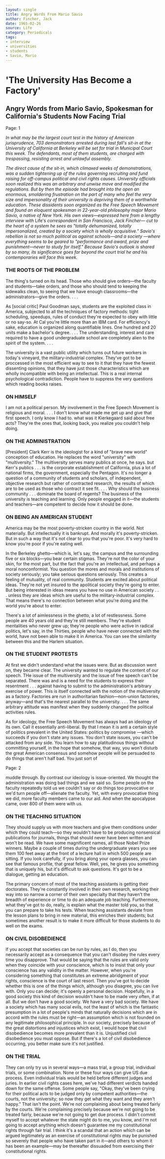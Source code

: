 ```yaml
---
layout: single
title: Angry Words From Mario Savio
author: Fincher, Jack
date: 1965-02-26
source: Life
category: Periodicals
tags:
- interview
- universities
- students
- Savio, Mario
---
```


# 'The University Has Become a Factory'

## Angry Words from Mario Savio, Spokesman for California's Students Now Facing Trial

<pb>Page: 1</pb>

*In what may be the largest court test in the history of American jurisprudence, 703 demonstrators arrested during last fall's sit-in at the University of California at Berkeley will be set for trial in Municipal Court this week. The defendants, most of them students, are charged with trespassing, resisting arrest and unlawful assembly.*

*The direct cause of the sit-in, which climaxed weeks of demonstrations, was a sudden tightening up of the rules governing recruiting and fund raising for off-campus political and civil rights causes. University officials soon realized this was an arbitrary and unwise move and modified the regulations. But by then the episode had brought into the open an enormous, smoldering frustration on the part of many who feel the very size and impersonality of their university is depriving them of a worthwhile education. These dissidents soon organized as the Free Speech Movement and found an eloquent spokesman in 22-year-old philosophy major Mario Savio, a native of New York. His own views&#8212;expressed here from a lengthy interview with* Life's *correspondent in San Francisco, Jack Fincher&#8212; cut to the heart of a system he sees as "totally dehumanized, totally impersonalized, created by a society which is wholly acquisitive." Savio's rebellion is not so much political as against schools&#8212;and a society &#8212;where everything seems to be geared to "performance and award, prize and punishment&#8212;never to study for itself." Because Savio's outlook is shared by so many, its significance goes far beyond the court trial he and his contemporaries will face this week.*

### THE ROOTS OF THE PROBLEM

The thing's turned on its head. Those who should give orders&#8212;the faculty and students&#8212;take orders, and those who should tend to keeping the sidewalks clean, to seeing that we have enough classrooms&#8212;the administrators&#8212;give the orders. . . .

As [social critic] Paul Goodman says, students are the exploited class in America, subjected to all the techniques of factory methods: tight scheduling, speedups, rules of conduct they're expected to obey with little or no say-so. At Cal you're little more than an IBM card. For efficiency's sake, education is organized along quantifiable lines. One hundred and 20 units make a bachelor's degree. . . . The understanding, interest and care required to have a good undergraduate school are completely alien to the spirit of the system. . . .

The university is a vast public utility which turns out future workers in today's vineyard, the military-industrial complex. They've got to be proccessed in the most efficient way to see to it that they have the fewest dissenting opinions, that they have just those characteristics which are wholly incompatible with being an intellectual. This is a real internal psychological contradiction. People have to suppress the very questions which reading books raises.

### ON HIMSELF

I am not a political person. My involvement in the Free Speech Movement is religious and moral. . . . I don't know what made me get up and give that first speech. I only know I had to. what was it Kierkegaard said about free acts? They're the ones that, looking back, you realize you couldn't help doing.

### ON THE ADMINISTRATION

[President] Clark Kerr is the ideologist for a kind of "brave new world" conception of education. He replaces the word "university" with "multiversity." The multiversity serves many publics at once, he says. but Kerr's publics . . . is the corporate establishment of California, plus a lot of national firms, the government, especially the Pentagon. It's no longer a question of a community of students and scholars, of independent, objective research but rather of contracted research, the results of which are to be used as those who contract it see fit. . . . Why should the business community . . . dominate the board of regents? The business of the university is teaching and learning. Only people engaged in it&#8212;the students and teachers&#8212;are competent to decide how it should be done.

### ON BEING AN AMERICAN STUDENT

America may be the most poverty-stricken country in the world. Not materially. But intellectually it is bankrupt. And morally it's poverty-stricken. But in such a way that it's not clear to you that you're poor. It's very hard to know you're poor if you're eating well.

In the Berkeley ghetto&#8212;which is, let's say, the campus and the surrounding five or six blocks&#8212;you bear certain stigmas. They're not the color of your skin, for the most part, but the fact that you're an intellectual, and perhaps a moral nonconformist. You question the mores and morals and institutions of society seriously; you take serious questions seriously. This creates a feeling of mutuality, of real community. Students are excited about political ideas. They're not yet insured to the apolitical society they're going to enter. But being interested in ideas means you have no use in American society . . . unless they are ideas which are useful to the military-industrial complex. That means there's no connection between what you're doing and the world you're about to enter.

There's a lot of aimlessness in the ghetto, a lot of restlessness. Some people are 40 years old and they're still members. They're student mentalities who never grew up; they're people who were active in radical politics, let's say, in the Thirties, people who have never connected with the world, have not been able to make it in America. You can see the similarity between this and the Harlem situation.

### ON THE STUDENT PROTESTS

At first we didn't understand what the issues were. But as discussion went on, they became clear. The university wanted to regulate the content of our speech. THe issue of the multiversity and the issue of free speech can't be separated. There was and is a need for the students to express their resentment . . . against having to submit to the administration's arbitrary exercise of power. This is itself connected with the notion of the multiversity as a factory. Factories are run in authoritarian fashion&#8212;non-union factories, anyway&#8212;and that's the nearest parallel to the university. . . . The same arbitrary attitude was manifest when they suddenly changed the political activities rules.

As for ideology, the Free Speech Movement has always had an ideology of its own. Call it essentially anti-liberal. By that I mean it is anti a certain style of politics prevalent in the United States: politics by compromise &#8212;which succeeds if you don't state any issues. You don't state issues, you can't be attacked from any side. You learn how to say platitudinous things without committing yourself, in the hope that somehow, that way, you won't disturb the great American consensus and somehow people will be persuaded to do things that aren't half bad. You just sort of 

<pb>Page: 2</pb>

muddle through. By contrast our ideology is issue-oriented. We thought the administration was doing bad things and we said so. Some people on the faculty repeatedly told us we couldn't say or do things too provocative or we'd turn people off&#8212;alienate the faculty. Yet, with every provocative thing we did, more faculty members came to our aid. And when the apocalypse came, over 800 of them were with us.

### ON THE TEACHING SITUATION

They should supply us with more teachers and give them conditions under which they could teach&#8212;so they wouldn't have to be producing nonsensical publications for journals, things that should never have been written and won't be read. We have some magnificent names, all those Nobel Prize winners. Maybe a couple of times during the undergraduate years you see them 100 feet away at the front of a lecture hall in which 500 people are sitting. If you look carefully, if you bring along your opera glasses, you can see that famous profile, that great fellow. Well, yes, he gives you something that is uniquely his, but it's difficult to ask questions. It's got to be a dialogue, getting an education.

The primary concern of most of the teaching assistants is getting their doctorates. They're constantly involved in their own research, working their way into so narrow a corner of their own specialty that they haven't the breadth of experience or time to do an adequate job teaching. Furthermore, what they've got to do, really, is explain what the master told you, so that you can prepare to take his tests. When teaching assistants deviate from the lesson plans to bring in new material, this enriches their students; but sometimes another result is to make it more difficult for those students to do well on the exams.

### ON CIVIL DISOBEDIENCE

If you accept that societies can be run by rules, as I do, then you necessarily accept as a consequence that you can't disobey the rules every time you disapprove. That would be saying that the rules are valid only when they coincide with your conscience, which is to insist that only your conscience has any validity in the matter. However, when you're considering something that constitutes an extreme abridgment of your rights, conscience is the court of last resort. Then you've got to decide whether this is one of the things which, although you disagree, you can live with. Only you can decide; it's openly a personal decision. Hopefully, in a good society this kind of decision wouldn't have to be made very often, if at all. But we don't have a good society. We have a very bad society. We have a society which has many social evils, not the least of which is the fantastic presumption in a lot of people's minds that naturally decisions which are in accord with the rules must be right&#8212;an assumption which is not founded on any legitimate philosophical principle. In our society, precisely because of the great distortions and injustices which exist, I would hope that civil disobedience becomes more prevalent than it is.
Unjustified civil disobedience you must oppose. But if there's a lot of civil disobedience occurring, you better make sure it's not justified.

### ON THE TRIAL

They can only try us in several ways&#8212;a mass trial, a group trial, individual trials, or some combination. None or these four ways can give US due process. Even individual trials would be held before different judges and juries. In earlier civil rights cases here, we've had different verdicts handed down for the same offense.
Some people say, "Okay, they've been crying for their political acts to be judged only by competent authorities&#8212;the courts, not the university; so now they get what they want and they aren't happy." That isn't the point. We're not complaining about being treated fairly by the courts. We're complaining precisely because we're not going to be treated fairly, because we're not going to get due process. I didn't commit myself to accept whatever the state might do to me, you know, and I'm not going to accept anything which doesn't guarantee me my constitutional rights through fair trial. I think it's a scandal that an action which can be argued legitimately as an exercise of constitutional rights may be punished so severely that people who have taken part in it&#8212;and others to whom it has been an example&#8212;may be thereafter dissuaded from exercising their constitutional rights.